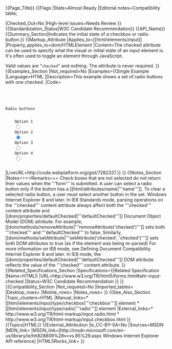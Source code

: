 {{Page_Title}}
{{Flags
|State=Almost Ready
|Editorial notes=Compatibility table; 

|Checked_Out=No
|High-level issues=Needs Review
}}
{{Standardization_Status|W3C Candidate Recommendation}}
{{API_Name}}
{{Summary_Section|Indicates the initial state of a checkbox or radio button.}}
{{Markup_Attribute
|Applies_to=[[html/elements/input]]
|Property_applies_to=dom/HTMLElement
|Content=The checked attribute can be used to specify what the visual or initial state of an input element is. It's often used to toggle an element through JavaScript.

Valid values are "<code>checked</code>" and nothing. The attribute is never required.
}}
{{Examples_Section
|Not_required=No
|Examples={{Single Example
|Language=HTML
|Description=This example shows a set of radio buttons with one checked.
|Code=<code>
<form role="form">
	<p>Radio buttons</p>
	<label for="rad1">Option 1</label>
	<input type="radio" name="rad1">
	<label for="rad2">Option 2</label>
	<input type="radio" name="rad2" checked>
	<label for="rad3">Option 3</label>
	<input type="radio" name="rad3">
	<label for="rad4">Option 4</label>
	<input type="radio" name="rad4">
</form>
</code>
|LiveURL=http://code.webplatform.org/gist/7282321
}}
}}
{{Notes_Section
|Notes====Remarks===
Check boxes that are not selected do not return their values when the '''form''' is submitted.
A user can select a radio button only if the button has a [[html/attributes/name|'''name''']]. To clear a selected radio button, a user must select another button in the set.
Windows Internet Explorer 8 and later. In IE8 Standards mode, parsing operations on the '''checked''' content attribute always affect both the '''checked''' content attribute and [[dom/properties/defaultChecked|'''defaultChecked''']] Document Object Model (DOM) attribute. For example, [[dom/methods/removeAttribute|'''removeAttribute('checked')''']] sets both '''checked''' and '''defaultChecked''' to false. Similarly, [[dom/methods/setAttribute|'''setAttribute('checked', 'checked')''']] sets both DOM attributes to true (as if the element was being re-parsed)  For more information on IE8 mode, see Defining Document Compatibility.
Internet Explorer 8 and later. In IE8 mode, the [[dom/properties/defaultChecked|'''defaultChecked''']] DOM attribute reflects the value of the '''checked''' content attribute.
}}
{{Related_Specifications_Section
|Specifications={{Related Specification
|Name=HTML5
|URL=http://www.w3.org/TR/html5/forms.html#attr-input-checked
|Status=W3C Candidate Recommendation
}}
}}
{{Compatibility_Section
|Not_required=No
|Imported_tables=
|Desktop_rows=
|Mobile_rows=
|Notes_rows=
}}
{{See_Also_Section
|Topic_clusters=HTML
|Manual_links=* [[html/elements/input/type/checkbox|'''checkbox''']] element
* [[html/elements/input/type/radio|'''radio''']] element
|External_links=* http://www.w3.org/TR/html-markup/input.radio.html
* http://www.w3.org/TR/html-markup/input.checkbox.html
}}
{{Topics|HTML}}
{{External_Attribution
|Is_CC-BY-SA=No
|Sources=MSDN
|MDN_link=
|MSDN_link=[http://msdn.microsoft.com/en-us/library/ie/hh828809%28v=vs.85%29.aspx Windows Internet Explorer API reference]
|HTML5Rocks_link=
}}